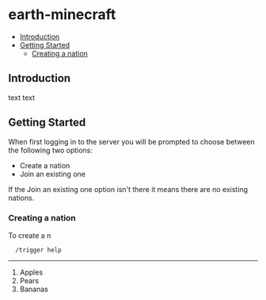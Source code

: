 # earth-minecraft

  * [Introduction](#introduction)
  * [Getting Started](#getting-started)
    * [Creating a nation](#creating-a-nation)

## Introduction

text text

## Getting Started

When first logging in to the server you will be prompted to choose 
between the following two options:

* Create a nation
* Join an existing one

If the Join an existing one option isn't there it means there are
no existing nations.

### Creating a nation

To create a n

```
  /trigger help
```
---

1. Apples
2. Pears
3. Bananas
